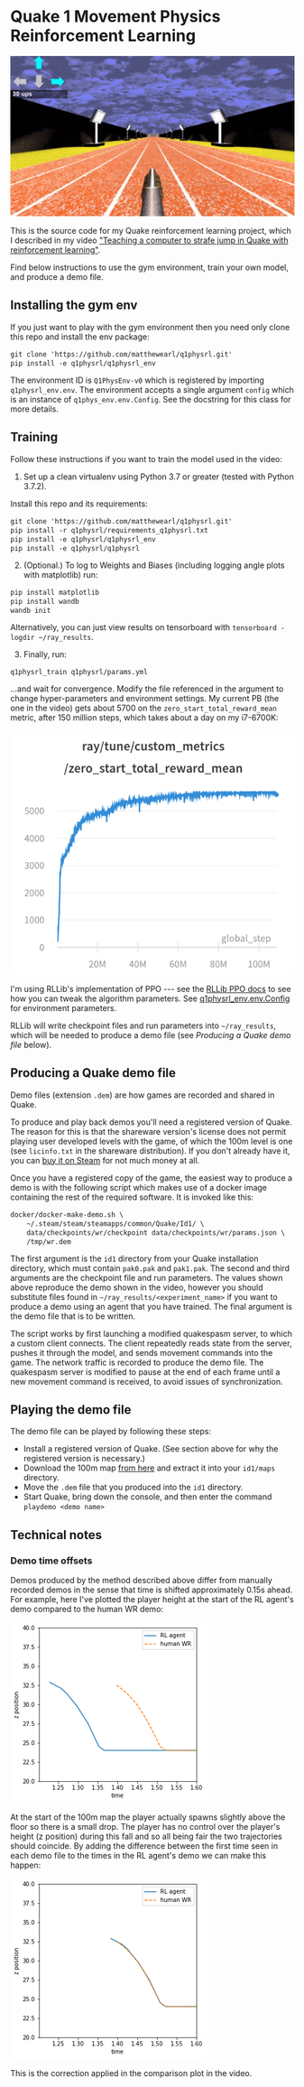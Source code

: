 # Quake 1 Movement Physics Reinforcement Learning

![Gif of RL agent running 100m](/data/images/wr.gif)

This is the source code for my Quake reinforcement learning project, which I described in my video
["Teaching a computer to strafe jump in Quake with reinforcement learning"](https://www.youtube.com/watch?v=hx7kvTZLHYI).

Find below instructions to use the gym environment, train your own model, and produce a demo file.


## Installing the gym env

If you just want to play with the gym environment then you need only clone this repo and install the env package:

```
git clone 'https://github.com/matthewearl/q1physrl.git'
pip install -e q1physrl/q1physrl_env
```

The environment ID is `Q1PhysEnv-v0` which is registered by importing `q1physrl_env.env`.  The environment accepts a
single argument `config` which is an instance of `q1phys_env.env.Config`.  See the docstring for this class for more
details.


## Training

Follow these instructions if you want to train the model used in the video:

1. Set up a clean virtualenv using Python 3.7 or greater (tested with Python 3.7.2).

Install this repo and its requirements:
```
git clone 'https://github.com/matthewearl/q1physrl.git'
pip install -r q1physrl/requirements_q1physrl.txt
pip install -e q1physrl/q1physrl_env
pip install -e q1physrl/q1physrl
```

2. (Optional.) To log to Weights and Biases (including logging angle plots with matplotlib) run:

```
pip install matplotlib
pip install wandb
wandb init
```
Alternatively, you can just view results on tensorboard with `tensorboard -logdir ~/ray_results`.

3. Finally, run:

```
q1physrl_train q1physrl/params.yml
```

...and wait for convergence.  Modify the file referenced in the argument to change hyper-parameters and environment
settings.  My current PB (the one in the video) gets about 5700 on the `zero_start_total_reward_mean` metric, after 150
million steps, which takes about a day on my i7-6700K:

![screenshot of training curve](/data/images/train.png)

I'm using RLLib's implementation of PPO --- see the [RLLib PPO
docs](https://docs.ray.io/en/latest/rllib-algorithms.html#proximal-policy-optimization-ppo) to see how you can tweak the
algorithm parameters.  See [q1physrl_env.env.Config](/q1physrl_env/q1physrl_env/env.py#L81) for environment parameters.

RLLib will write checkpoint files and run parameters into `~/ray_results`, which will be needed to produce a demo file
(see *Producing a Quake demo file* below).


## Producing a Quake demo file

Demo files (extension `.dem`) are how games are recorded and shared in Quake.

To produce and play back demos you'll need a registered version of Quake.  The reason for this is that the shareware
version's license does not permit playing user developed levels with the game, of which the 100m level is one (see
`licinfo.txt` in the shareware distribution).  If you don't already have it, you can [buy it on
Steam](https://store.steampowered.com/app/2310/QUAKE/) for not much money at all.

Once you have a registered copy of the game, the easiest way to produce a demo is with the following script which makes
use of a docker image containing the rest of the required software.  It is invoked like this:

```
docker/docker-make-demo.sh \
    ~/.steam/steam/steamapps/common/Quake/Id1/ \
    data/checkpoints/wr/checkpoint data/checkpoints/wr/params.json \
    /tmp/wr.dem
```

The first argument is the `id1` directory from your Quake installation directory, which must contain `pak0.pak` and
`pak1.pak`.  The second and third arguments are the checkpoint file and run parameters.  The values shown above
reproduce the demo shown in the video, however you should substitute files found in `~/ray_results/<experiment_name>` if
you want to produce a demo using an agent that you have trained.  The final argument is the demo file that is to be
written.

The script works by first launching a modified quakespasm server, to which a custom client connects. The client
repeatedly reads state from the server, pushes it through the model, and sends movement commands into the game.  The
network traffic is recorded to produce the demo file. The quakespasm server is modified to pause at the end of each
frame until a new movement command is received, to avoid issues of synchronization.

## Playing the demo file

The demo file can be played by following these steps:
- Install a registered version of Quake. (See section above for why the registered version is necessary.)
- Download the 100m map [from here](http://quake.speeddemosarchive.com/quake/maps/100m.zip) and extract it into your
  `id1/maps` directory.
- Move the `.dem` file that you produced into the `id1` directory.
- Start Quake, bring down the console, and then enter the command `playdemo <demo name>`


## Technical notes

### Demo time offsets

Demos produced by the method described above differ from manually recorded demos in the sense that time is shifted
approximately 0.15s ahead.  For example, here I've plotted the player height at the start of the RL agent's demo
compared to the human WR demo:

![Uncorrected initial drop plot](/data/images/initial_drop_uncorrected.png)

At the start of the 100m map the player actually spawns slightly above the floor so there is a small drop. The player
has no control over the player's height (z position) during this fall and so all being fair the two trajectories should
coincide.  By adding the difference between the first time seen in each demo file to the times in the RL agent's demo we
can make this happen:

![Corrected initial drop plot](/data/images/initial_drop_corrected.png)

This is the correction applied in the comparison plot in the video.
